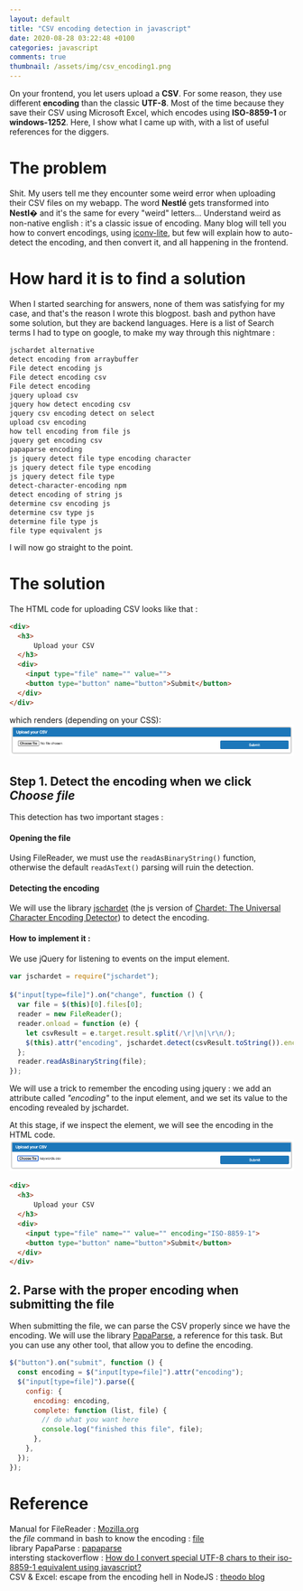 ```yaml
---
layout: default
title: "CSV encoding detection in javascript"
date: 2020-08-28 03:22:48 +0100
categories: javascript
comments: true
thumbnail: /assets/img/csv_encoding1.png
---
```


On your frontend, you let users upload a **CSV**. For some reason, they use different **encoding** than the classic **UTF-8**. Most of the time because they save their CSV using Microsoft Excel, which encodes using **ISO-8859-1** or **windows-1252**. Here, I show what I came up with, with a list of useful references for the diggers.

# The problem

Shit. My users tell me they encounter some weird error when uploading their CSV files on my webapp. The word **Nestlé** gets transformed into **Nestl�** and it's the same for every "weird" letters... Understand weird as non-native english : it's a classic issue of encoding. Many blog will tell you how to convert encodings, using [iconv-lite](https://www.npmjs.com/package/iconv-lite), but few will explain how to auto-detect the encoding, and then convert it, and all happening in the frontend.

# How hard it is to find a solution

When I started searching for answers, none of them was satisfying for my case, and that's the reason I wrote this blogpost. bash and python have some solution, but they are backend languages. Here is a list of Search terms I had to type on google, to make my way through this nightmare :

```
jschardet alternative
detect encoding from arraybuffer
File detect encoding js
File detect encoding csv
File detect encoding
jquery upload csv
jquery how detect encoding csv
jquery csv encoding detect on select
upload csv encoding
how tell encoding from file js
jquery get encoding csv
papaparse encoding
js jquery detect file type encoding character
js jquery detect file type encoding
js jquery detect file type
detect-character-encoding npm
detect encoding of string js
determine csv encoding js
determine csv type js
determine file type js
file type equivalent js
```

I will now go straight to the point.

# The solution

The HTML code for uploading CSV looks like that :

```HTML
<div>
  <h3>
      Upload your CSV
  </h3>
  <div>
    <input type="file" name="" value="">
    <button type="button" name="button">Submit</button>
  </div>
</div>
```

which renders (depending on your CSS):  
![before upload](/assets/img/csv_encoding1.png)

## Step 1. Detect the encoding when we click _Choose file_

This detection has two important stages :

#### Opening the file

Using FileReader, we must use the `readAsBinaryString()` function, otherwise the default `readAsText()` parsing will ruin the detection.

#### Detecting the encoding

We will use the library [jschardet](https://www.npmjs.com/package/jschardet) (the js version of [Chardet: The Universal Character Encoding Detector](https://github.com/chardet/chardet)) to detect the encoding.

#### How to implement it :

We use jQuery for listening to events on the imput element.

```js
var jschardet = require("jschardet");

$("input[type=file]").on("change", function () {
  var file = $(this)[0].files[0];
  reader = new FileReader();
  reader.onload = function (e) {
    let csvResult = e.target.result.split(/\r|\n|\r\n/);
    $(this).attr("encoding", jschardet.detect(csvResult.toString()).encoding);
  };
  reader.readAsBinaryString(file);
});
```

We will use a trick to remember the encoding using jquery : we add an attribute called _"encoding"_ to the input element, and we set its value to the encoding revealed by jschardet.

At this stage, if we inspect the element, we will see the encoding in the HTML code.  
![before upload](/assets/img/csv_encoding2.png)

```HTML
<div>
  <h3>
      Upload your CSV
  </h3>
  <div>
    <input type="file" name="" value="" encoding="ISO-8859-1">
    <button type="button" name="button">Submit</button>
  </div>
</div>
```

## 2. Parse with the proper encoding when submitting the file

When submitting the file, we can parse the CSV properly since we have the encoding. We will use the library [PapaParse](https://www.papaparse.com/), a reference for this task. But you can use any other tool, that allow you to define the encoding.

```js
$("button").on("submit", function () {
  const encoding = $("input[type=file]").attr("encoding");
  $("input[type=file]").parse({
    config: {
      encoding: encoding,
      complete: function (list, file) {
        // do what you want here
        console.log("finished this file", file);
      },
    },
  });
});
```

# Reference

Manual for FileReader : [Mozilla.org](https://developer.mozilla.org/fr/docs/Web/API/FileReader)  
the _file_ command in bash to know the encoding : [file](http://manpages.ubuntu.com/manpages/xenial/man1/file.1.html)  
library PapaParse : [papaparse](https://www.papaparse.com/docs#local-files)  
intersting stackoverflow : [How do I convert special UTF-8 chars to their iso-8859-1 equivalent using javascript?](https://stackoverflow.com/questions/5396560/how-do-i-convert-special-utf-8-chars-to-their-iso-8859-1-equivalent-using-javasc)  
CSV & Excel: escape from the encoding hell in NodeJS : [theodo blog](https://blog.theodo.com/2017/04/csv-excel-escape-from-the-encoding-hell-in-nodejs/)
